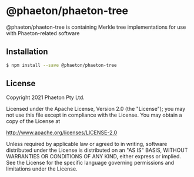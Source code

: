 # @phaeton/phaeton-tree

@phaeton/phaeton-tree is containing Merkle tree implementations for use with Phaeton-related software

## Installation

```sh
$ npm install --save @phaeton/phaeton-tree
```

## License

Copyright 2021 Phaeton Pty Ltd.

Licensed under the Apache License, Version 2.0 (the "License");
you may not use this file except in compliance with the License.
You may obtain a copy of the License at

http://www.apache.org/licenses/LICENSE-2.0

Unless required by applicable law or agreed to in writing, software
distributed under the License is distributed on an "AS IS" BASIS,
WITHOUT WARRANTIES OR CONDITIONS OF ANY KIND, either express or implied.
See the License for the specific language governing permissions and
limitations under the License.

[lisk core github]: https://github.com/Phaeton-Blockchain/plaak-phaeton-sdk
